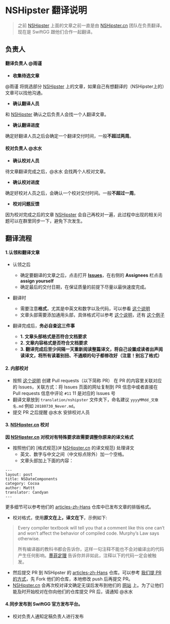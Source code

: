 # NSHipster 翻译说明

> 之前 [NSHipster](https://nshipster.com/) 上面的文章之前一直是由 [NSHipster.cn](https://nshipster.cn/) 团队在负责翻译。
> 现在是 SwiftGG 跟他们合作一起翻译。

## 负责人

#### 翻译负责人 @雨谨 

- **收集待选文章** 

 @雨谨 将挑选部分 [NSHipster](https://nshipster.com/) 上的文章，如果自己有想翻译的（NSHipster上的）文章可以找他沟通。
- **确认翻译人员**
 
 和 [NSHipster](https://nshipster.com/) 确认之后负责人会找一个人翻译文章。
- **确认翻译进度** 

 确定好翻译人员之后会确定一个翻译交付时间，一般**不超过两周**。

#### 校对负责人 @水水 

- **确认校对人员**

 待文章翻译完成之后，@水水 会找两个人校对文章。
- **确认校对进度** 

 确定好校对人员之后，会确认一个校对交付时间。一般**不超过一周**。
- **校对问题反馈** 
 
 因为校对完成之后的文章 [NSHipster](https://nshipster.com/) 会自己再校对一遍，此过程中出现的相关问题可以在群里同步一下，避免下次发生。

## 翻译流程

#### 1.认领和翻译文章

- 认领之后

    - 确定要翻译的文章之后，点击打开 [**Issues**](https://github.com/SwiftGGTeam/translation/issues)，在右侧的 **Assignees** 栏点击 **assign yourself**
    - 确定最后的交付日期，在保证质量的前提下尽量以最快速度完成。

- 翻译时

    - 需要注意**格式**，尤其是中英文和数字以及代码，可以参看 [这个说明](https://github.com/SwiftGGTeam/translation/blob/master/SwiftGG%20%E6%8E%92%E7%89%88%E6%8C%87%E5%8D%97.md)
    - 文章头部需要添加通用头部，具体格式可以参考 [这个说明](https://raw.githubusercontent.com/SwiftGGTeam/translation/master/%E4%B9%A6%E5%86%99%E8%A7%84%E8%8C%83%E5%8F%8ADemo/SwiftGG%E5%8D%9A%E6%96%87%E4%B9%A6%E5%86%99%E8%A7%84%E8%8C%83.md)，还有 [这个例子](https://raw.githubusercontent.com/SwiftGGTeam/translation/master/%E4%B9%A6%E5%86%99%E8%A7%84%E8%8C%83%E5%8F%8ADemo/20160726_simple-barcode-reader-app-swift.md)

- 翻译完成后，**务必自查这三件事**

    - **1. 文章头部格式是否符合文档要求**
    - **2. 文章内容格式是否符合文档要求**
    - **3. 翻译完成后至少间隔一天重新阅读整篇译文，将自己设置成读者出声阅读译文，将所有读着别扭、不通顺的句子都修改好（注意！别忘了格式）**

#### 2. 内部校对


- 按照 [这个说明](https://github.com/SwiftGGTeam/translation/blob/master/%E7%BF%BB%E8%AF%91%E6%B5%81%E7%A8%8B%E6%A6%82%E8%BF%B0%E5%8F%8APR%E8%AF%B4%E6%98%8E.md#%E5%A6%82%E4%BD%95%E5%8F%91%E8%B5%B7-pull-request) 创建 Pull requests（以下简称 PR） 在 PR 的内容里关联对应的 Issues，关联方式：将 Issues 页面的网址复制到 PR 信息中或者直接在 Pull requests 信息中评论 `#11` 11 是对应的 Issues 号
- 翻译文章放到 `translation/nshipster` 文件夹下，命名建议 `yyyyMMdd_文章名.md` 例如 `20180730_Never.md`。
- 提交 PR 之后提醒 @水水 安排校对人员

#### 3. [NSHipster.cn](https://nshipster.cn/) 校对

**因 [NSHipster.cn](https://nshipster.cn/) 对校对有特殊要求故需要调整你原来的译文格式**

- 按照他们的 [格式规范](# [NSHipster.cn](https://nshipster.cn/) 的译文规范) 处理译文
    - 英文、数字与中文之间（中文标点除外）加一个空格。
    - 文章头部加上下面的内容：

```
---
layout: post
title: NSDateComponents
category: Cocoa
author: Mattt
translator: Candyan
---
```

更多细节可以参考他们的 [articles-zh-Hans](https://github.com/NSHipster/articles-zh-Hans) 仓库中已发布文章的排版格式。

- 校对格式，使用**原文在上，译文在下**，示例如下:

> Every compiler textbook will tell you that a comment like this one can’t and won’t affect the behavior of compiled code. Murphy’s Law says otherwise.
> 
> 所有编译器的教科书都会告诉你，这样一句注释不能也不会对编译出的代码产生任何影响。[墨菲定理](https://en.wikipedia.org/wiki/Murphy%27s_law) 告诉你并非如此，注释以下的代码一定会被触发。

- 然后提交 PR 到 NSHipster 的  [articles-zh-Hans](https://github.com/NSHipster/articles-zh-Hans) 仓库。可以参考 [我们提 PR 的方式](https://github.com/SwiftGGTeam/translation/blob/master/翻译流程概述及PR说明.md#如何发起-pull-request)，先 Fork 他们的仓库，本地修改 push 后再提交 PR。
- [NSHipster.cn](https://nshipster.cn/) 会再次校对译文确定无误后发布到他们的 [网站](https://nshipster.cn/) 上。为了让他们能及时开始校对在你向他们的仓库提交 PR 后，请通知 @水水

#### 4.同步发布到 SwiftGG 官方发布平台。
- 校对负责人通知定稿负责人进行发布


